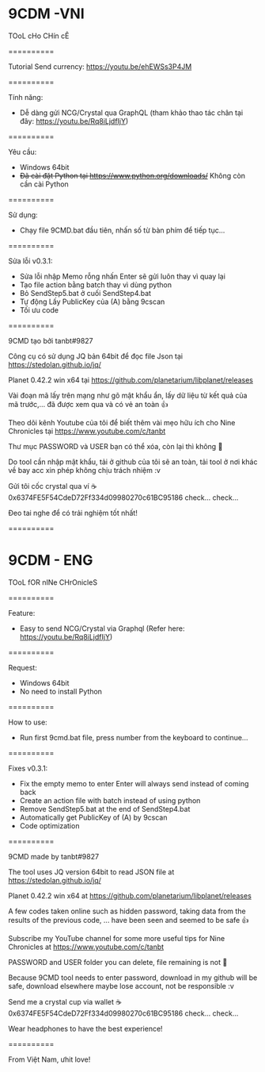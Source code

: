 # 9CDM -VNI
TOoL cHo CHín cÊ

==========

Tutorial Send currency: https://youtu.be/ehEWSs3P4JM

==========

Tính năng:
- Dễ dàng gửi NCG/Crystal qua GraphQL (tham khảo thao tác chân tại đây: https://youtu.be/Rq8iLjdfIjY)

==========

Yêu cầu:
- Windows 64bit
- <s>Đã cài đặt Python tại https://www.python.org/downloads/</s> Không còn cần cài Python

==========

Sử dụng:
- Chạy file 9CMD.bat đầu tiên, nhấn số từ bàn phím để tiếp tục...

==========

Sửa lỗi v0.3.1:
- Sửa lỗi nhập Memo rỗng nhấn Enter sẽ gửi luôn thay vì quay lại
- Tạo file action bằng batch thay vì dùng python
- Bỏ SendStep5.bat ở cuối SendStep4.bat
- Tự động Lấy PublicKey của (A) bằng 9cscan
- Tối ưu code

==========

9CMD tạo bởi tanbt#9827

Công cụ có sử dụng JQ bản 64bit để đọc file Json tại https://stedolan.github.io/jq/

Planet 0.42.2 win x64 tại https://github.com/planetarium/libplanet/releases

Vài đoạn mã lấy trên mạng như gõ mật khẩu ẩn, lấy dữ liệu từ kết quả của mã trước,... đã được xem qua và có vẻ an toàn 👍

Theo dõi kênh Youtube của tôi để biết thêm vài mẹo hữu ích cho Nine Chronicles tại https://www.youtube.com/c/tanbt

Thư mục PASSWORD và USER bạn có thể xóa, còn lại thì không 🐧

Do tool cần nhập mật khẩu, tải ở github của tôi sẽ an toàn, tải tool ở nơi khác về bay acc xin phép không chịu trách nhiệm :v

Gửi tôi cốc crystal qua ví ☕ 0x6374FE5F54CdeD72Ff334d09980270c61BC95186 check... check...

Đeo tai nghe để có trải nghiệm tốt nhất!

==========

# 9CDM - ENG
TOoL fOR nINe CHrOnicleS

==========

Feature:
- Easy to send NCG/Crystal via Graphql (Refer here: https://youtu.be/Rq8iLjdfIjY)

==========

Request:
- Windows 64bit
- No need to install Python

==========

How to use:
- Run first 9cmd.bat file, press number from the keyboard to continue...

==========

Fixes v0.3.1:
- Fix the empty memo to enter Enter will always send instead of coming back
- Create an action file with batch instead of using python
- Remove SendStep5.bat at the end of SendStep4.bat
- Automatically get PublicKey of (A) by 9cscan
- Code optimization

==========

9CMD made by tanbt#9827

The tool uses JQ version 64bit to read JSON file at https://stedolan.github.io/jq/

Planet 0.42.2 win x64 at https://github.com/planetarium/libplanet/releases

A few codes taken online such as hidden password, taking data from the results of the previous code, ... have been seen and seemed to be safe 👍

Subscribe my YouTube channel for some more useful tips for Nine Chronicles at https://www.youtube.com/c/tanbt

PASSWORD and USER folder you can delete, file remaining is not 🐧

Because 9CMD tool needs to enter password, download in my github will be safe, download elsewhere maybe lose account, not be responsible :v

Send me a crystal cup via wallet ☕ 0x6374FE5F54CdeD72Ff334d09980270c61BC95186 check... check...

Wear headphones to have the best experience!

==========

From Việt Nam, ưhit love!
